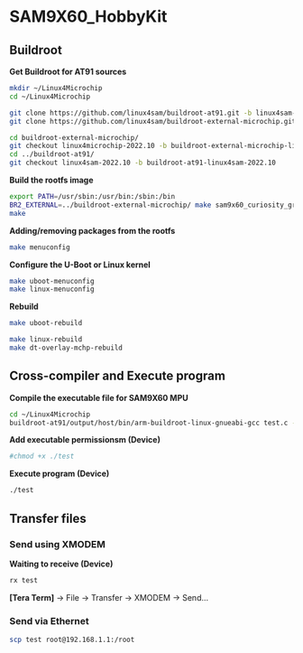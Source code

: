 # SAM9X60_HobbyKit
## Buildroot
**Get Buildroot for AT91 sources**
```bash
mkdir ~/Linux4Microchip
cd ~/Linux4Microchip

git clone https://github.com/linux4sam/buildroot-at91.git -b linux4sam-2022.10
git clone https://github.com/linux4sam/buildroot-external-microchip.git -b linux4microchip-2022.10

cd buildroot-external-microchip/
git checkout linux4microchip-2022.10 -b buildroot-external-microchip-linux4microchip-2022.10
cd ../buildroot-at91/
git checkout linux4sam-2022.10 -b buildroot-at91-linux4sam-2022.10
```
**Build the rootfs image**
```bash
export PATH=/usr/sbin:/usr/bin:/sbin:/bin
BR2_EXTERNAL=../buildroot-external-microchip/ make sam9x60_curiosity_graphics_defconfig
make
```
**Adding/removing packages from the rootfs**
```bash
make menuconfig
```
**Configure the U-Boot or Linux kernel**
```bash
make uboot-menuconfig
make linux-menuconfig
```
**Rebuild**
```bash
make uboot-rebuild
```
```bash
make linux-rebuild
make dt-overlay-mchp-rebuild
```

## Cross-compiler and Execute program
**Compile the executable file for SAM9X60 MPU**
```bash
cd ~/Linux4Microchip
buildroot-at91/output/host/bin/arm-buildroot-linux-gnueabi-gcc test.c -o test
```
**Add executable permissionsm (Device)**
```bash
#chmod +x ./test
```
**Execute program (Device)**
```bash
./test
```

## Transfer files
### Send using XMODEM
**Waiting to receive (Device)**  
```bash
rx test
```
**[Tera Term]** -> File -> Transfer -> XMODEM -> Send...  

### Send via Ethernet
```bash
scp test root@192.168.1.1:/root
```
